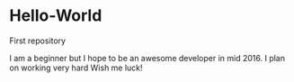 # Hello-World
First repository

I am a beginner but I hope to be an awesome developer in mid 2016. 
I plan on working very hard
Wish me luck!
